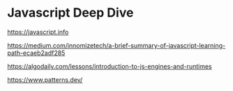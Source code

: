 # Javascript Deep Dive

https://javascript.info

https://medium.com/innomizetech/a-brief-summary-of-javascript-learning-path-ecaeb2adf285

https://algodaily.com/lessons/introduction-to-js-engines-and-runtimes

https://www.patterns.dev/
